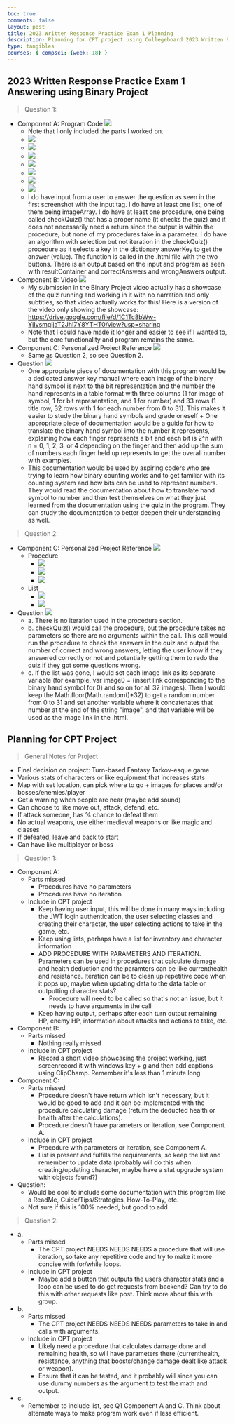 ```yaml
---
toc: true
comments: false
layout: post
title: 2023 Written Response Practice Exam 1 Planning
description: Planning for CPT project using Collegeboard 2023 Written Response Practice Exam 1 and Binary Project
type: tangibles
courses: { compsci: {week: 18} }
---
```


## 2023 Written Response Practice Exam 1 Answering using Binary Project
> Question 1:
- Component A: Program Code <img src="https://i.postimg.cc/br477W5q/Question1-Component-A.jpg">
    - Note that I only included the parts I worked on.
    - <img src="https://i.postimg.cc/bvPFGMFF/Answer1-Question1-Component-A.jpg">
    - <img src="https://i.postimg.cc/xCTx5mQv/Answer2-Question1-Component-A.jpg">
    - <img src="https://i.postimg.cc/52dsGT1N/Answer3-Question1-Component-A.jpg">
    - <img src="https://i.postimg.cc/J0sTVWGt/Answer4-Question1-Component-A.jpg">
    - <img src="https://i.postimg.cc/MTPsFGZh/Answer5-Question1-Component-A.jpg">
    - <img src="https://i.postimg.cc/WbJ95jBH/Answer6-Question1-Component-A.jpg">
    - <img src="https://i.postimg.cc/MHg9zrQ5/Answer7-Question1-Component-A.jpg">
    - I do have input from a user to answer the question as seen in the first screenshot with the input tag. I do have at least one list, one of them being imageArray. I do have at least one procedure, one being called checkQuiz() that has a proper name (it checks the quiz) and it does not necessarily need a return since the output is within the procedure, but none of my procedures take in a parameter. I do have an algorithm with selection but not iteration in the checkQuiz() procedure as it selects a key in the dictionary answerKey to get the answer (value). The function is called in the .html file with the two buttons. There is an output based on the input and program as seen with resultContainer and correctAnswers and wrongAnswers output.
- Component B: Video <img src="https://i.postimg.cc/1RT1VV3b/Question1-Component-B.jpg">
    - My submission in the Binary Project video actually has a showcase of the quiz running and working in it with no narration and only subtitles, so that video actually works for this! Here is a version of the video only showing the showcase: https://drive.google.com/file/d/1C1Tc8bWw-YjIysmgijaT2JhI7Y8YTHT0/view?usp=sharing
    - Note that I could have made it longer and easier to see if I wanted to, but the core functionality and program remains the same.
- Component C: Personalized Project Reference <img src="https://i.postimg.cc/jSHp184r/Question1-Component-C.jpg">
    - Same as Question 2, so see Question 2.
- Question <img src="https://i.postimg.cc/02wRY56j/Question1-Question.jpg">
    - One appropriate piece of documentation with this program would be a dedicated answer key manual where each image of the binary hand symbol is next to the bit representation and the number the hand represents in a table format with three columns (1 for image of symbol, 1 for bit representation, and 1 for number) and 33 rows (1 title row, 32 rows with 1 for each number from 0 to 31). This makes it easier to study the binary hand symbols and grade oneself + One appropriate piece of documentation would be a guide for how to translate the binary hand symbol into the number it represents, explaining how each finger represents a bit and each bit is 2^n with n = 0, 1, 2, 3, or 4 depending on the finger and then add up the sum of numbers each finger held up represents to get the overall number with examples.
    - This documentation would be used by aspiring coders who are trying to learn how binary counting works and to get familiar with its counting system and how bits can be used to represent numbers. They would read the documentation about how to translate hand symbol to number and then test themselves on what they just learned from the documentation using the quiz in the program. They can study the documentation to better deepen their understanding as well.

> Question 2:
- Component C: Personalized Project Reference <img src="https://i.postimg.cc/6QBkxdM4/Question2-Component-C.jpg">
    - Procedure
        - <img src="https://i.postimg.cc/J0sTVWGt/Answer4-Question1-Component-A.jpg">
        - <img src="https://i.postimg.cc/MTPsFGZh/Answer5-Question1-Component-A.jpg">
        - <img src="https://i.postimg.cc/J0BY9W2K/Answer1-Question2-Component-C.jpg">
    - List
        - <img src="https://i.postimg.cc/WbJ95jBH/Answer6-Question1-Component-A.jpg">
        - <img src="https://i.postimg.cc/7P2kvv7p/Answer2-Question2-Component-C.jpg">
- Question <img src="https://i.postimg.cc/Dw3VBVsg/Question2-Question.jpg">
    - a. There is no iteration used in the procedure section.
    - b. checkQuiz() would call the procedure, but the procedure takes no parameters so there are no arguments within the call. This call would run the procedure to check the answers in the quiz and output the number of correct and wrong answers, letting the user know if they answered correctly or not and potentially getting them to redo the quiz if they got some questions wrong.
    - c. If the list was gone, I would set each image link as its separate variable (for example, var image0 = (insert link corresponding to the binary hand symbol for 0) and so on for all 32 images). Then I would keep the Math.floor(Math.random()*32) to get a random number from 0 to 31 and set another variable where it concatenates that number at the end of the string "image", and that variable will be used as the image link in the .html.

## Planning for CPT Project
> General Notes for Project
- Final decision on project: Turn-based Fantasy Tarkov-esque game
- Various stats of characters or like equipment that increases stats
- Map with set location, can pick where to go + images for places and/or bosses/enemies/player
- Get a warning when people are near (maybe add sound)
- Can choose to like move out, attack, defend, etc.
- If attack someone, has % chance to defeat them
- No actual weapons, use either medieval weapons or like magic and classes
- If defeated, leave and back to start
- Can have like multiplayer or boss

> Question 1:
- Component A:
    - Parts missed
        - Procedures have no parameters
        - Procedures have no iteration
    - Include in CPT project
        - Keep having user input, this will be done in many ways including the JWT login authentication, the user selecting classes and creating their character, the user selecting actions to take in the game, etc.
        - Keep using lists, perhaps have a list for inventory and character information
        - ADD PROCEDURE WITH PARAMETERS AND ITERATION. Parameters can be used in procedures that calculate damage and health deduction and the paramters can be like currenthealth and resistance. Iteration can be to clean up repetitive code when it pops up, maybe when updating data to the data table or outputting character stats?
            - Procedure will need to be called so that's not an issue, but it needs to have arguments in the call
        - Keep having output, perhaps after each turn output remaining HP, enemy HP, information about attacks and actions to take, etc.
- Component B:
    - Parts missed
        - Nothing really missed
    - Include in CPT project
        - Record a short video showcasing the project working, just screenrecord it with windows key + g and then add captions using ClipChamp. Remember it's less than 1 minute long.
- Component C:
    - Parts missed
        - Procedure doesn't have return which isn't necessary, but it would be good to add and it can be implemented with the procedure calculating damage (return the deducted health or health after the calculations).
        - Procedure doesn't have parameters or iteration, see Component A.
    - Include in CPT project
        - Procedure with parameters or iteration, see Component A.
        - List is present and fulfills the requirements, so keep the list and remember to update data (probably will do this when creating/updating character, maybe have a stat upgrade system with objects found?)
- Question:
    - Would be cool to include some documentation with this program like a ReadMe, Guide/Tips/Strategies, How-To-Play, etc.
    - Not sure if this is 100% needed, but good to add

> Question 2:
- a. 
    - Parts missed
        - The CPT project NEEDS NEEDS NEEDS a procedure that will use iteration, so take any repetitive code and try to make it more concise with for/while loops.
    - Include in CPT project
        - Maybe add a button that outputs the users character stats and a loop can be used to do get requests from backend? Can try to do this with other requests like post. Think more about this with group.
- b. 
    - Parts missed
        - The CPT project NEEDS NEEDS NEEDS parameters to take in and calls with arguments.
    - Include in CPT project
        - Likely need a procedure that calculates damage done and remaining health, so will have parameters there (currenthealth, resistance, anything that boosts/change damage dealt like attack or weapon).
        - Ensure that it can be tested, and it probably will since you can use dummy numbers as the argument to test the math and output.
- c.
    - Remember to include list, see Q1 Component A and C. Think about alternate ways to make program work even if less efficient.